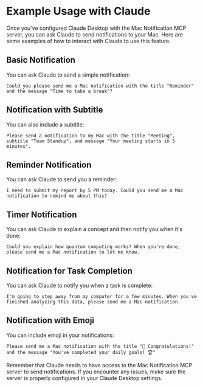 # Example Usage with Claude

Once you've configured Claude Desktop with the Mac Notification MCP server, you can ask Claude to send notifications to your Mac. Here are some examples of how to interact with Claude to use this feature.

## Basic Notification

You can ask Claude to send a simple notification:

```
Could you please send me a Mac notification with the title "Reminder" and the message "Time to take a break"?
```

## Notification with Subtitle

You can also include a subtitle:

```
Please send a notification to my Mac with the title "Meeting", subtitle "Team Standup", and message "Your meeting starts in 5 minutes".
```

## Reminder Notification

You can ask Claude to send you a reminder:

```
I need to submit my report by 5 PM today. Could you send me a Mac notification to remind me about this?
```

## Timer Notification

You can ask Claude to explain a concept and then notify you when it's done:

```
Could you explain how quantum computing works? When you're done, please send me a Mac notification to let me know.
```

## Notification for Task Completion

You can ask Claude to notify you when a task is complete:

```
I'm going to step away from my computer for a few minutes. When you've finished analyzing this data, please send me a Mac notification.
```

## Notification with Emoji

You can include emoji in your notifications:

```
Please send me a Mac notification with the title "🎉 Congratulations!" and the message "You've completed your daily goals! 🏆"
```

Remember that Claude needs to have access to the Mac Notification MCP server to send notifications. If you encounter any issues, make sure the server is properly configured in your Claude Desktop settings. 